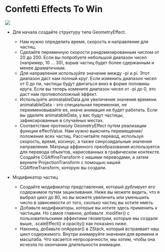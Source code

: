 # Confetti Effects To Win

<img src="https://github.com/ihValery/ConfettiEffectsToWin/blob/main/Image/Confetti.gif?raw=true"></a>

- Для начала создайте структуру типа GeometryEffect.
    - Нам нужно определить время, скорость и направление для частиц. 
    - Сделайте переменную скорости рандомизированным числом от 20 до 200. Если вы попробуете небольшой диапазон чисел (например, 10 ... 30), взрыв частиц будет более сдержанным и менее драматичным.
    - Для направления используйте значение между -pi и pi. Этот диапазон даст нам полный круг. Если изменить диапазон чисел от 0 до пи, частицы будут двигаться вниз в форме половины круга. Если вы теперь измените диапазон чисел от -pi до 0, это даст нам противоположный эффект.
    - Используйте animatableData для увеличения значения времени. animatableData - это специальная переменная, не переименовывайте ее, иначе анимация не будет работать. Если вы удалите animatableData, у вас будут частицы, зафиксированные в случайных местах.
    - Соответствие протоколу GeometryEffect путем реализации функции effectValue. Нам нужно выяснить перемещение/положение всех частиц. Рассчитайте перевод, используя скорость, время, косинус, а также синусоидальные значения направления. Матрица аффинного преобразования используется для перевода объектов, нарисованных в графическом контексте. Создайте CGAffineTransform с нашими переводами, а затем верните ProjectionTransform с помощью нашей CGAffineTransform, которую вы создали.

- Модификатор частиц
    - Создайте модификатор представления, который дублирует его содержимое путем зацикливания. Ниже вы можете видеть, что я выбрал цикл до 80, но вы можете увеличить или уменьшить число в зависимости от того, сколько частиц вы хотите иметь.
    - Добавьте модификаторы, которые вы хотите здесь применить к частицам. Но самое главное, добавьте .modifier() с пользовательскими эффектами геометрии, которые мы создали выше, .scaleEffect() и opacity() как показано ниже.
    - Наконец, добавьте onAppear() в ZStack, который встраивает наш цикл содержимого. Внутри анимируйте значения для времени и масштаба. Что касается непрозрачности, мы хотим, чтобы она исчезла по окончании длительности анимации.
